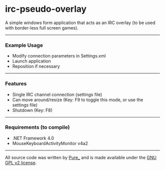 irc-pseudo-overlay
==================
A simple windows form application that acts as an IRC overlay (to be used with
  border-less full screen games).

------------------
### Example Usage
* Modify connection parameters in Settings.xml
* Launch application
* Reposition if necessary

------------------
### Features
* Single IRC channel connection (settings file)
* Can move around/resize (Key: F9 to toggle this mode, or use the settings file)
* Shutdown (Key: F8)

------------------
### Requirements (to compile)
* .NET Framework 4.0
* MouseKeyboardActivityMonitor v4a2

------------------

All source code was written by [Pure_](https://github.com/purecs) and is made available under the
[GNU GPL v2 license](http://www.gnu.org/licenses/gpl-2.0.html).
